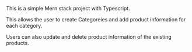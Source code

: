 This is a simple Mern stack project with Typescript.

This allows the user to create Categoreies and add product information for each category.

Users can also update and delete product information of the existing products.

